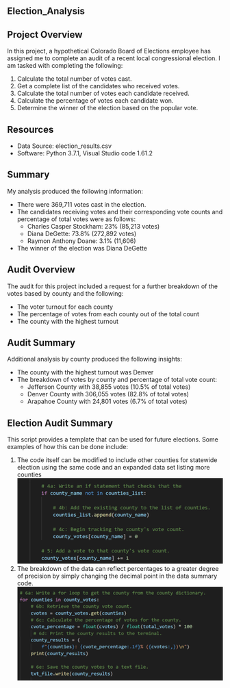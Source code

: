 ##  Election_Analysis

## Project Overview
In this project, a hypothetical Colorado Board of Elections employee has assigned me to complete an audit of a recent local congressional election. I am tasked with completing the following:

1. Calculate the total number of votes cast.
2. Get a complete list of the candidates who received votes.
3. Calculate the total number of votes each candidate received.
4. Calculate the percentage of votes each candidate won.
5. Determine the winner of the election based on the popular vote.

## Resources
- Data Source: election_results.csv
- Software: Python 3.7.1, Visual Studio code 1.61.2

## Summary
My analysis produced the following information:
- There were 369,711 votes cast in the election.
- The candidates receiving votes and their corresponding vote counts and percentage of total votes were as follows:
  -  Charles Casper Stockham: 23% (85,213 votes)
  -  Diana DeGette: 73.8% (272,892 votes)
  -  Raymon Anthony Doane: 3.1% (11,606)
- The winner of the election was Diana DeGette  

## Audit Overview
The audit for this project included a request for a further breakdown of the votes based by county and the following:
- The voter turnout for each county
- The percentage of votes from each county out of the total count
- The county with the highest turnout

## Audit Summary
Additional analysis by county produced the following insights:
- The county with the highest turnout was Denver
- The breakdown of votes by county and percentage of total vote count:
  - Jefferson County with 38,855 votes (10.5% of total votes)
  - Denver County with 306,055 votes (82.8% of total votes)
  - Arapahoe County with 24,801 votes (6.7% of total votes)

## Election Audit Summary
This script provides a template that can be used for future elections. Some examples of how this can be done include:
 1. The code itself can be modified to include other counties for statewide election using the same code and an expanded data set listing more counties
![County Code](https://github.com/FinTechNOLA/Election_Analysis/blob/main/CountyVoteCountCode.png)
 2. The breakdown of the data can reflect percentages to a greater degree of precision by simply changing the decimal point in the data summary code.
![Results Code](https://github.com/FinTechNOLA/Election_Analysis/blob/main/CountyResults.png)


